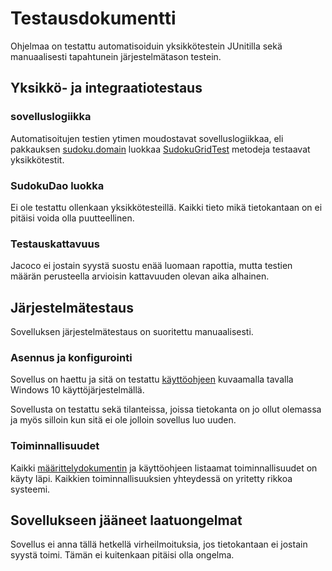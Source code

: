 # Testausdokumentti

Ohjelmaa on testattu automatisoiduin yksikkötestein JUnitilla sekä manuaalisesti tapahtunein järjestelmätason testein.

## Yksikkö- ja integraatiotestaus

### sovelluslogiikka

Automatisoitujen testien ytimen moudostavat sovelluslogiikkaa, eli pakkauksen [sudoku.domain](https://github.com/Sieluton/ot-harjoitustyo/tree/master/Sudoku/src/main/java/sudoku/domain)
luokkaa [SudokuGridTest](https://github.com/Sieluton/ot-harjoitustyo/blob/master/Sudoku/src/test/java/sudoku/domain/SudokuGridTest.java) metodeja testaavat yksikkötestit.

### SudokuDao luokka

Ei ole testattu ollenkaan yksikkötesteillä. Kaikki tieto mikä tietokantaan on ei pitäisi voida olla puutteellinen.

### Testauskattavuus

Jacoco ei jostain syystä suostu enää luomaan rapottia, mutta testien määrän perusteella arvioisin kattavuuden olevan aika alhainen.

## Järjestelmätestaus

Sovelluksen järjestelmätestaus on suoritettu manuaalisesti.

### Asennus ja konfigurointi

Sovellus on haettu ja sitä on testattu [käyttöohjeen](https://github.com/Sieluton/ot-harjoitustyo/blob/master/Sudoku/dokumentaatio/kayttoohje.md) kuvaamalla tavalla Windows 10 käyttöjärjestelmällä.

Sovellusta on testattu sekä tilanteissa, joissa tietokanta on jo ollut olemassa ja myös silloin kun sitä ei ole jolloin sovellus luo uuden.

### Toiminnallisuudet

Kaikki [määrittelydokumentin](https://github.com/Sieluton/ot-harjoitustyo/blob/master/Sudoku/dokumentaatio/vaatimusmaarittely.md) ja käyttöohjeen listaamat toiminnallisuudet on käyty läpi. Kaikkien toiminnallisuuksien yhteydessä on yritetty rikkoa systeemi.

## Sovellukseen jääneet laatuongelmat

Sovellus ei anna tällä hetkellä virheilmoituksia, jos tietokantaan ei jostain syystä toimi. Tämän ei kuitenkaan pitäisi olla ongelma.